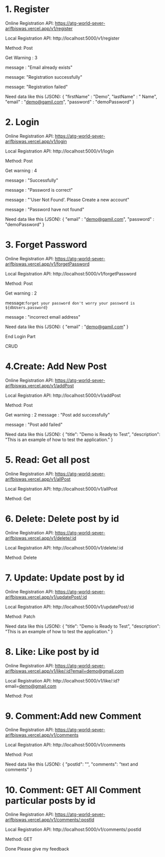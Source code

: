 # 1. Register
Online Registration API: https://atg-world-sever-arifbiswas.vercel.app/v1/register

Local Registration API: http://localhost:5000/v1/register

Method: Post

Get Warning : 3

message : "Email already exists"

message: "Registration successfully"

message: "Registration failed"

Need data like this (JSON):
{
    "firstName" : "Demo",
    "lastName" : " Name",
    "email" : "demo@gamil.com",
    "password" : "demoPassword"
}

# 2. Login
Online Registration API: https://atg-world-sever-arifbiswas.vercel.app/v1/login

Local Registration API: http://localhost:5000/v1/login

Method: Post

Get warning : 4

message : "Successfully"

message : "Password is correct"

message : "'User Not Found'. Please Create a new account"

message : "Password have not found"

Need data like this (JSON):
{
    "email" : "demo@gamil.com",
    "password" : "demoPassword"
}

# 3. Forget Password
Online Registration API: https://atg-world-sever-arifbiswas.vercel.app/v1/forgetPassword

Local Registration API: http://localhost:5000/v1/forgetPassword

Method: Post

Get warning : 2

message:`forget your password don't worry your password is ${dbUsers.password}`

message : "incorrect email address"

Need data like this (JSON):
{
    "email" : "demo@gamil.com"
}   


End Login Part 

CRUD
# 4.Create: Add New Post
Online Registration API: https://atg-world-sever-arifbiswas.vercel.app/v1/addPost

Local Registration API: http://localhost:5000/v1/addPost

Method: Post

Get warning : 2
 message : "Post add successfully"

 message : "Post add failed"

Need data like this (JSON):
{
    "title": "Demo is Ready to Test",
    "description": "This is an example of how to test the application."
}



# 5. Read: Get all post

Online Registration API: https://atg-world-sever-arifbiswas.vercel.app/v1/allPost

Local Registration API: http://localhost:5000/v1/allPost

Method: Get

# 6. Delete: Delete post by id
Online Registration API: https://atg-world-sever-arifbiswas.vercel.app/v1/delete/:id

Local Registration API: http://localhost:5000/v1/delete/:id

Method: Delete

# 7. Update: Update post by id
Online Registration API: https://atg-world-sever-arifbiswas.vercel.app/v1/updatePost/:id

Local Registration API: http://localhost:5000/v1/updatePost/:id

Method: Patch

Need data like this (JSON):
{
    "title": "Demo is Ready to Test",
    "description": "This is an example of how to test the application."
}


# 8. Like: Like post by id
Online Registration API: https://atg-world-sever-arifbiswas.vercel.app/v1/like/:id?email=demo@gmail.com

Local Registration API: http://localhost:5000/v1/like/:id?email=demo@gmail.com

Method: Post

# 9. Comment:Add new Comment 
Online Registration API: https://atg-world-sever-arifbiswas.vercel.app/v1/comments

Local Registration API: http://localhost:5000/v1/comments

Method: Post



Need data like this (JSON):
{
    "postId": "",
    "comments": "text and comments"
}

# 10. Comment: GET All Comment particular posts by id
Online Registration API: https://atg-world-sever-arifbiswas.vercel.app/v1/comments/:postId

Local Registration API: http://localhost:5000/v1/comments/:postId

Method: GET

Done 
Please give my feedback

